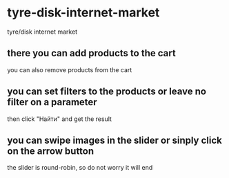 # tyre-disk-internet-market
tyre/disk internet market

## there you can add products to the cart
you can also remove products from the cart
## you can set filters to the products or leave no filter on a parameter
then click "Найти" and get the result
## you can swipe images in the slider or sinply click on the arrow button
the slider is round-robin, so do not worry it will end
